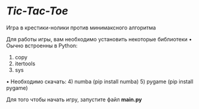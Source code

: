 # _Tic-Tac-Toe_
Игра в крестики-нолики против минимаксного алгоритма

Для работы игры, вам необходимо установить некоторые библиотеки 
• Оычно встроенны в Python:
  1) copy
  2) itertools
  3) sys

• Необходимо скачать:
  4) numba  (pip install numba)
  5) pygame (pip install pygame)

Для того чтобы начать игру, запустите файл **main.py**
